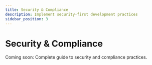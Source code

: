 ```yaml
---
title: Security & Compliance
description: Implement security-first development practices
sidebar_position: 3
---
```


# Security & Compliance

Coming soon: Complete guide to security and compliance practices.
